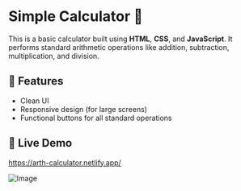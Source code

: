 # Simple Calculator 🧮

This is a basic calculator built using **HTML**, **CSS**, and **JavaScript**. It performs standard arithmetic operations like addition, subtraction, multiplication, and division.

## 🔧 Features

- Clean UI
- Responsive design (for large screens)
- Functional buttons for all standard operations

## 🚀 Live Demo

https://arth-calculator.netlify.app/

![Image](https://github.com/user-attachments/assets/4cfd291a-e5c8-4ad5-84ff-c460ac4cf0e4)
